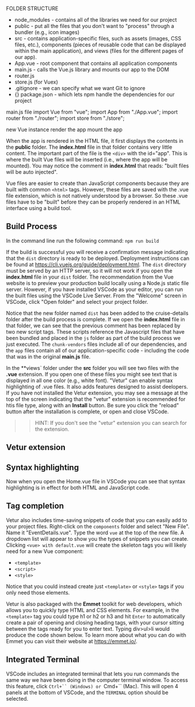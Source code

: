 FOLDER STRUCTURE
- node_modules - contains all of the libraries we need for our project
- public - put all the files that you don't want to "process" through a bundler (e.g., icon images)
- src - contains application-specific files, such as assets (images, CSS files, etc.), components (pieces of reusable code that can be displayed within the main application), and views (files for the different pages of our app).
- App.vue - root component that contains all application components
- main.js - calls the Vue.js library and mounts our app to the DOM
- router.js
- store.js (for Vuex)
- .gitignore - we can specify what we want Git to ignore
- {} package.json - which lets npm handle the dependencies for our project

main.js file
import Vue from "vue";
import App from "./App.vue";
import router from "./router";
import store from "./store";

new Vue instance
render the app
mount the app

When the app is rendered in the HTML file, it first displays the contents in the **public** folder. The **index.html** file in that folder contains very little content. The important part of the file is the `<div>` with the id="app". This is where the built Vue files will be inserted (i.e., where the app will be mounted). You may notice the comment in **index.html** that reads: "built files will be auto injected".

Vue files are easier to create than JavaScript components because they are built with common `<html>` tags. However, these files are saved with the .vue file extension, which is not natively understood by a browser. So these .vue files have to be "built" before they can be properly rendered in an HTML interface using a build tool.

## Build Process

In the command line run the following command:
`npm run build`

If the build is successful you will receive a confirmation message indicating that the `dist` directory is ready to be deployed. Deployment instructions can be found at https://cli.vuejs.org/guide/deployment.html. The `dist` directory must be served by an HTTP server, so it will not work if you open the **index.html** file in your `dist` folder. The recommendation from the Vue website is to preview your production build locally using a Node.js static file server. However, if you have installed VSCode as your editor, you can run the built files using the VSCode Live Server. From the "Welcome" screen in VSCode, click "Open folder" and select your project folder.

Notice that the new folder named `dist` has been added to the cruise-details folder after the build process is complete. If we open the **index.html** file in that folder, we can see that the previous comment has been replaced by two new script tags. These scripts reference the Javascript files that have been bundled and placed in the `js` folder as part of the build process we just executed. The `chunk-vendors` files include all of our dependencies, and the `app` files contain all of our application-specific code - including the code that was in the original **main.js** file.

In the **views` folder under the **src** folder you will see two files with the **.vue** extension. If you open one of these files you might see text that is displayed in all one color (e.g., white font). "Vetur" can enable syntax highlighting of .vue files. It also adds features designed to assist deelopers. If you have not installed the Vetur extension, you may see a message at the top of the screen indicating that the "vetur" extension is recommended for htis file type, along with an **Install** button. Be sure you click the "reload" button after the installation is complete, or open and close VSCode.

>>HINT: If you don't see the "vetur" extension you can search for the extension.

## Vetur extension

## Syntax highlighting
Now when you open the Home.vue file in VSCode you can see that syntax highlighting is in effect for both HTML and JavaScript code.

## Tag completion
Vetur also includes time-saving snippets of code that you can easily add to your project files. Right-click on the `components` folder and select "New File". Name it "EventDetails.vue". Type the word `vue` at the top of the new file. A dropdown list will appear to show you the types of snippets you can create. Clicking `<vue> with default.vue` will create the skeleton tags you will likely need for a new Vue component:
- `<template>`
- `<script>`
- `<style>`

Notice that you could instead create just `<template>` or `<style>` tags if you only need those elements.

Vetur is also packaged with the **Emmet** toolkit for web developers, which allows you to quickly type HTML and CSS elements. For example, in the `<template>` tag you could type h1 or h2 or h3 and hit `Enter` to automatically create a pair of opening and closing heading tags, with your cursor sitting between the tags ready for you to enter text. Typing div>ul>li would produce the code shown below. To learn more about what you can do with Emmet you can visit their website at https://emmet.io/.

## Integrated Terminal
VSCode includes an integrated terminal that lets you run commands the same way we have been doing in the computer terminal window. To access this feature, click `Ctrl+`` (Windows) or `Cmd+`` (Mac). This will open 4 panels at the bottom of VSCode, and the `TERMINAL` option should be selected.


